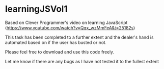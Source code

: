 # learningJSVol1
Based on Clever Programmer's video on learning JavaScript (https://www.youtube.com/watch?v=Qqx_wzMmFeA&t=25182s)

This task has been completed to a further extent and the dealer's hand is automated based on if the user has busted or not.

Please feel free to download and use this code freely.

Let me know if there are any bugs as I have not tested it to the fullest extent
